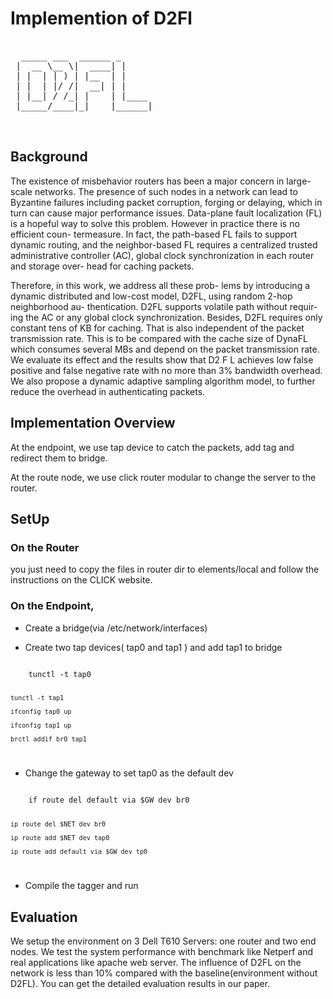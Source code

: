 # Implemention of D2Fl

<pre>

  _____ ___  ______ _      
 |  __ \__ \|  ____| |     
 | |  | | ) | |__  | |     
 | |  | |/ /|  __| | |     
 | |__| / /_| |    | |____ 
 |_____/____|_|    |______|

 </pre>
## Background

The existence of misbehavior routers has been a major concern in large-scale networks. The presence of such nodes in a network can lead to Byzantine failures including packet corruption, forging or delaying, which in turn can cause major performance issues. Data-plane fault localization (FL) is a hopeful way to solve this problem. However in practice there is no efficient coun- termeasure. In fact, the path-based FL fails to support dynamic routing, and the neighbor-based FL requires a centralized trusted administrative controller (AC), global clock synchronization in each router and storage over- head for caching packets.

Therefore, in this work, we address all these prob- lems by introducing a dynamic distributed and low-cost model, D2FL, using random 2-hop neighborhood au- thentication. D2FL supports volatile path without requir- ing the AC or any global clock synchronization. Besides, D2FL requires only constant tens of KB for caching. That is also independent of the packet transmission rate. This is to be compared with the cache size of DynaFL which consumes several MBs and depend on the packet transmission rate. We evaluate its effect and the results show that D2 F L achieves low false positive and false negative rate with no more than 3% bandwidth overhead. We also propose a dynamic adaptive sampling algorithm model, to further reduce the overhead in authenticating packets.

## Implementation Overview
At the endpoint, we use tap device to catch the packets, add tag and redirect them to bridge.

At the route node, we use click router modular to change the server to the router.
## SetUp

### On the Router

you just need to copy the files in router dir to elements/local and follow the instructions on the CLICK website.

### On the Endpoint, 

- Create a bridge(via /etc/network/interfaces)

- Create two tap devices( tap0 and tap1 ) and add tap1 to bridge

<code>
    tunctl -t tap0
    
    tunctl -t tap1
    
    ifconfig tap0 up
    
    ifconfig tap1 up
    
    brctl addif br0 tap1
</code>

- Change the gateway to set tap0 as the default dev

<code>
    if route del default via $GW dev br0
    
    ip route del $NET dev br0
    
    ip route add $NET dev tap0
    
    ip route add default via $GW dev tp0
</code>

- Compile the tagger and run

## Evaluation

We setup the environment on 3 Dell T610 Servers: one router and two end nodes. We test the system performance with benchmark like Netperf and real applications like apache web server. The influence of D2FL on the network is less than 10% compared with the baseline(environment without D2FL). You can get the detailed evaluation results in our paper.
  
